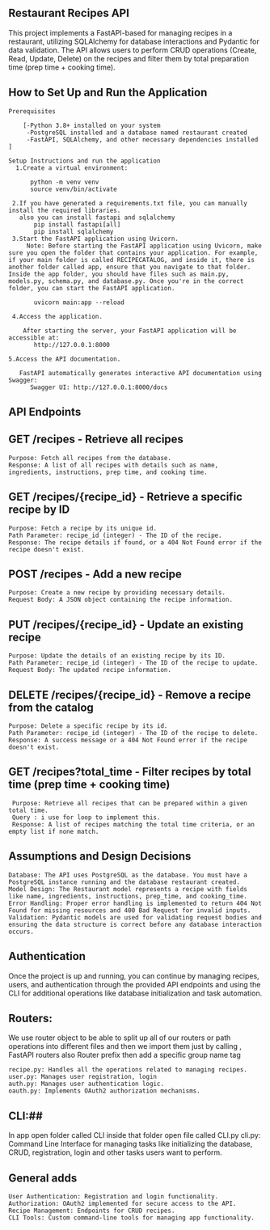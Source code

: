 ## Restaurant Recipes API ##

This project implements a FastAPI-based for managing recipes in a restaurant, utilizing SQLAlchemy for database interactions and Pydantic for data validation. The API allows users to perform CRUD operations (Create, Read, Update, Delete) on the recipes and filter them by total preparation time (prep time + cooking time).

## How to Set Up and Run the Application ##

    Prerequisites 

        [-Python 3.8+ installed on your system
         -PostgreSQL installed and a database named restaurant created
         -FastAPI, SQLAlchemy, and other necessary dependencies installed ]

    Setup Instructions and run the application 
      1.Create a virtual environment: 

          python -m venv venv
          source venv/bin/activate 

     2.If you have generated a requirements.txt file, you can manually install the required libraries.
       also you can install fastapi and sqlalchemy
           pip install fastapi[all]
           pip install sqlalchemy
     3.Start the FastAPI application using Uvicorn.
         Note: Before starting the FastAPI application using Uvicorn, make sure you open the folder that contains your application. For example, if your main folder is called RECIPECATALOG, and inside it, there is another folder called app, ensure that you navigate to that folder. Inside the app folder, you should have files such as main.py, models.py, schema.py, and database.py. Once you're in the correct folder, you can start the FastAPI application.

           uvicorn main:app --reload

     4.Access the application.

        After starting the server, your FastAPI application will be accessible at:
           http://127.0.0.1:8000
           
    5.Access the API documentation.

       FastAPI automatically generates interactive API documentation using Swagger:
          Swagger UI: http://127.0.0.1:8000/docs


## API Endpoints ##

   ## GET /recipes - Retrieve all recipes ##

    Purpose: Fetch all recipes from the database.
    Response: A list of all recipes with details such as name, ingredients, instructions, prep time, and cooking time.

   ## GET /recipes/{recipe_id} - Retrieve a specific recipe by ID ##

    Purpose: Fetch a recipe by its unique id.
    Path Parameter: recipe_id (integer) - The ID of the recipe.
    Response: The recipe details if found, or a 404 Not Found error if the recipe doesn't exist.

   ## POST /recipes - Add a new recipe ##

    Purpose: Create a new recipe by providing necessary details.
    Request Body: A JSON object containing the recipe information.


   ## PUT /recipes/{recipe_id} - Update an existing recipe ##

    Purpose: Update the details of an existing recipe by its ID.
    Path Parameter: recipe_id (integer) - The ID of the recipe to update.
    Request Body: The updated recipe information.

  ## DELETE /recipes/{recipe_id} - Remove a recipe from the catalog ##

    Purpose: Delete a specific recipe by its id.
    Path Parameter: recipe_id (integer) - The ID of the recipe to delete.
    Response: A success message or a 404 Not Found error if the recipe doesn't exist.

  ## GET /recipes?total_time - Filter recipes by total time (prep time + cooking time) ##

     Purpose: Retrieve all recipes that can be prepared within a given total time.
     Query : i use for loop to implement this.
     Response: A list of recipes matching the total time criteria, or an empty list if none match.

## Assumptions and Design Decisions ##
    Database: The API uses PostgreSQL as the database. You must have a PostgreSQL instance running and the database restaurant created.
    Model Design: The Restaurant model represents a recipe with fields like name, ingredients, instructions, prep_time, and cooking_time.
    Error Handling: Proper error handling is implemented to return 404 Not Found for missing resources and 400 Bad Request for invalid inputs.
    Validation: Pydantic models are used for validating request bodies and ensuring the data structure is correct before any database interaction occurs. 


## Authentication ##
Once the project is up and running, you can continue by managing recipes, users, and authentication through the provided API endpoints and using the CLI for additional operations like database initialization and task automation.

## Routers: ##
We use router object to be able to split up all of our routers or path operations into different files and then we import them just by calling , FastAPI routers also Router prefix then add a specific group name tag

    recipe.py: Handles all the operations related to managing recipes.
    user.py: Manages user registration, login
    auth.py: Manages user authentication logic.
    oauth.py: Implements OAuth2 authorization mechanisms.

## CLI:##
In app open folder called CLI inside that folder open file called CLI.py 
    cli.py: Command Line Interface for managing tasks like initializing the database, CRUD, registration, login and other tasks users want to perform.

 ## General adds ##

    User Authentication: Registration and login functionality.
    Authorization: OAuth2 implemented for secure access to the API.
    Recipe Management: Endpoints for CRUD recipes.
    CLI Tools: Custom command-line tools for managing app functionality. 
